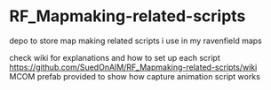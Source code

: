 # RF_Mapmaking-related-scripts
depo to store map making related scripts i use in my ravenfield maps

check wiki for explanations and how to set up each script  
https://github.com/SuedOnAIM/RF_Mapmaking-related-scripts/wiki  
MCOM prefab provided to show how capture animation script works  

